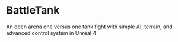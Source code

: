 # BattleTank
An open arena one versus one tank fight with simple AI, terrain, and advanced control system in Unreal 4
